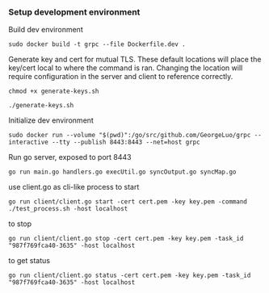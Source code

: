 ### Setup development environment
Build dev environment
```
sudo docker build -t grpc --file Dockerfile.dev .
```
Generate key and cert for mutual TLS. These default locations will place the key/cert local to where the command is ran. Changing the location will require configuration in the server and client to reference correctly.
```
chmod +x generate-keys.sh
```
```
./generate-keys.sh
```
Initialize dev environment
```
sudo docker run --volume "$(pwd)":/go/src/github.com/GeorgeLuo/grpc --interactive --tty --publish 8443:8443 --net=host grpc
```
Run go server, exposed to port 8443
```
go run main.go handlers.go execUtil.go syncOutput.go syncMap.go
```


use client.go as cli-like process to start

```
go run client/client.go start -cert cert.pem -key key.pem -command ./test_process.sh -host localhost
```
to stop
```
go run client/client.go stop -cert cert.pem -key key.pem -task_id "987f769fca40-3635" -host localhost
```
to get status
```
go run client/client.go status -cert cert.pem -key key.pem -task_id "987f769fca40-3635" -host localhost
```
